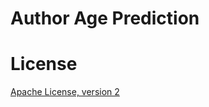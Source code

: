 # Author Age Prediction

# License 
[Apache License, version 2](http://www.apache.org/licenses/LICENSE-2.0)